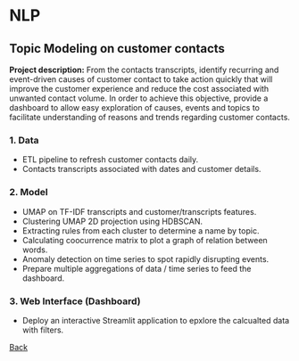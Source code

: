 # NLP
## Topic Modeling on customer contacts

**Project description:** From the contacts transcripts, identify recurring and event-driven causes of customer contact to take action quickly that will improve the customer experience and reduce the cost associated with unwanted contact volume. In order to achieve this objective, provide a dashboard to allow easy exploration of causes, events and topics to facilitate understanding of reasons and trends regarding customer contacts.

### 1. Data
* ETL pipeline to refresh customer contacts daily.
* Contacts transcripts associated with dates and customer details.

### 2. Model
* UMAP on TF-IDF transcripts and customer/transcripts features.
* Clustering UMAP 2D projection using HDBSCAN.
* Extracting rules from each cluster to determine a name by topic.
* Calculating coocurrence matrix to plot a graph of relation between words.
* Anomaly detection on time series to spot rapidly disrupting events.
* Prepare multiple aggregations of data / time series to feed the dashboard.

### 3. Web Interface (Dashboard)
* Deploy an interactive Streamlit application to epxlore the calcualted data with filters.

[Back](https://cotedave.github.io/)

